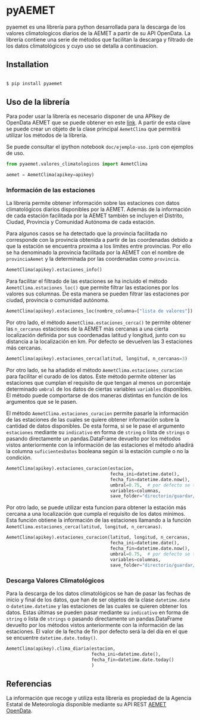 # pyAEMET

pyaemet es una librería para python desarrollada para la descarga de los valores
climatologicos diarios de la AEMET a partir de su API OpenData. La librería
contiene una serie de métodos que facilitan la descarga y filtrado de los datos
climatológicos y cuyo uso se detalla a continuacion.

## Installation

``` bash

$ pip install pyaemet

```


## Uso de la librería
Para poder usar la librería es necesario disponer de una APIkey de OpenData
AEMET que se puede obtener en este
[link](https://opendata.aemet.es/centrodedescargas/obtencionAPIKey). A partir de
esta clave se puede crear un objeto de la clase principal `AemetClima` que
permitirá utilizar los métodos de la librería.

Se puede consultar el ipython notebook `doc/ejemplo-uso.ipnb` con ejemplos de uso.

```python
from pyaemet.valores_climatologicos import AemetClima

aemet = AemetClima(apikey=apikey)
```

### Información de las estaciones

La librería permite obtener información sobre las estaciones con datos
climatológicos diarios disponibles por la AEMET. Además de la información de
cada estación facilitada por la AEMET también se incluyen el Distrito, Ciudad,
Provincia y Comunidad Autónoma de cada estación.

Para algunos casos se ha detectado que la provincia facilitada no corresponde
con la provincia obtenida a partir de las coordenadas debido a que la estación
se encuentra proxima a los límites entre provincias. Por ello se ha denominado
la provincia facilitada por la AEMET con el nombre de `provinciaAemet` y la
determinada por las coordenadas como `provincia`.

```python
AemetClima(apikey).estaciones_info()
```

Para facilitar el filtrado de las estaciones se ha incluido el método
`AemetClima.estaciones_loc()` que permite filtrar las estaciones por los valores
sus columnas. De esta manera se pueden filtrar las estaciones por ciudad,
provincia o comunidad autónoma.

```python
AemetClima(apikey).estaciones_loc(nombre_columna=["lista de valores"])
```

Por otro lado, el método `AemetClima.estaciones_cerca()` te permite obtener las `n_cercanas`
estaciones de la AEMET más cercanas a una cierta localización definida por sus coordenadas
latitud y longitud, junto con su distancia a la localización en km. Por defecto se devuelven
las 3 estaciones más cercanas.

```python
AemetClima(apikey).estaciones_cerca(latitud, longitud, n_cercanas=3)
```

Por otro lado, se ha añadido el método `AemetClima.estaciones_curacion` para facilitar el
curado de los datos. Este método permite obtener las estaciones que cumplan el requisito de
que tengan al menos un porcentaje determinado `umbral` de los datos de ciertas variables
`variables` disponibles. El método puede comportarse de dos maneras distintas en función de
los argumentos que se le pasen.

El método `AemetClima.estaciones_curacion` permite pasarle la información de las estaciones
de las cuales se quiere obtener información sobre la cantidad de datos disponibles. De esta
forma, si se le pase el argumento `estaciones` mediante su `indicativo` en forma de `string`
o lista de `strings` o pasando directamente un pandas.DataFrame devuelto por los métodos
vistos anteriormente con la información de las estaciones el método añadirá la columna
`suficientesDatos` booleana según si la estación cumple o no la condición.

```python
AemetClima(apikey).estaciones_curacion(estacion,
                                       fecha_ini=datetime.date(),
                                       fecha_fin=datetime.date.now(),
                                       umbral=0.75,  # por defecto se toma el 75%
                                       variables=columnas,
                                       save_folder="directorio/guardar/los/datos/")
```

Por otro lado, se puede utilizar esta funcion para obtener la estación más cercana a una
localización que cumpla el requisito de los datos mínimos. Esta función obtiene la
información de las estaciones llamando a la función
`AemetClima.estaciones_cerca(latitud, longitud, n_cercanas)`.

```python
AemetClima(apikey).estaciones_curacion(latitud, longitud, n_cercanas,
                                       fecha_ini=datetime.date(),
                                       fecha_fin=datetime.date.now(),
                                       umbral=0.75,  # por defecto se toma el 75%
                                       variables=columnas,
                                       save_folder="directorio/guardar/los/datos/")
```

### Descarga Valores Climatológicos

Para la descarga de los datos climatológicos se han de pasar las fechas de
inicio y final de los datos, que han de ser objetos de la clase `datetime.date`
o `datetime.datetime` y las estaciones de las cuales se quieren obtener los
datos. Estas últimas se pueden pasar mediante su `indicativo` en forma de
`string` o lista de `strings` o pasando directamente un pandas.DataFrame
devuelto por los métodos vistos anteriormente con la información de las
estaciones. El valor de la fecha de fin por defecto será la del día en el que se
encuentre `datetime.date.today()`.

```python
AemetClima(apikey).clima_diaria(estacion,
                                fecha_ini=datetime.date(),
                                fecha_fin=datetime.date.today()
                                )
```

## Referencias
La información que recoge y utiliza esta librería es propiedad de la Agencia
Estatal de Meteorología disponible mediante su API REST [AEMET
OpenData](https://opendata.aemet.es/centrodedescargas/AEMETApi?).
